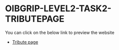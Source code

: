 # OIBGRIP-LEVEL2-TASK2-TRIBUTEPAGE
You can click on the below link to preview the website

-   [Tribute page](https://paras248-web-tributepage.netlify.app/)

